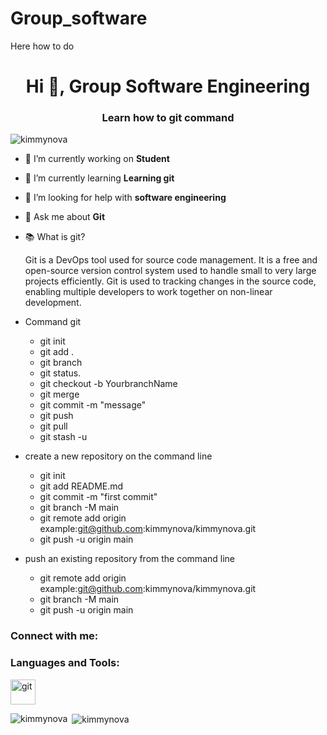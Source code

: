 # Group_software

Here how to do 
    <h1 align="center">Hi 👋, Group Software Engineering</h1>
<h3 align="center">Learn how to git command</h3>

<p align="left"> <img src="https://komarev.com/ghpvc/?username=kimmynova&label=Profile%20views&color=0e75b6&style=flat" alt="kimmynova" /> </p>



- 🔭 I’m currently working on **Student**

- 🌱 I’m currently learning **Learning git**

- 🤝 I’m looking for help with **software engineering**

- 💬 Ask me about **Git**

- 📚 What is git?
    <p>Git is a DevOps tool used for source code management. It is a free and open-source version control system used to handle small to very large projects efficiently. Git is used to tracking changes in the source code, enabling multiple developers to work together on non-linear development.</p>
- Command git
   - git init
   - git add .
   - git branch
   - git status.
   - git checkout -b YourbranchName
   - git merge
   - git commit -m "message"
   - git push
   - git pull
   - git stash -u
- create a new repository on the command line
    - git init
    - git add README.md
    - git commit -m "first commit"
    - git branch -M main
    - git remote add origin example:git@github.com:kimmynova/kimmynova.git
    - git push -u origin main
- push an existing repository from the command line
    - git remote add origin example:git@github.com:kimmynova/kimmynova.git
    - git branch -M main
    - git push -u origin main

<h3 align="left">Connect with me:</h3>
<p align="left">
</p>

<h3 align="left">Languages and Tools:</h3>
<p align="left"> <a href="https://git-scm.com/" target="_blank" rel="noreferrer"> <img src="https://www.vectorlogo.zone/logos/git-scm/git-scm-icon.svg" alt="git" width="40" height="40"/> </a> </p>

<p><img align="left" src="https://github-readme-stats.vercel.app/api/top-langs?username=kimmynova&show_icons=true&locale=en&layout=compact" alt="kimmynova" /></p>

<p>&nbsp;<img align="center" src="https://github-readme-stats.vercel.app/api?username=kimmynova&show_icons=true&locale=en" alt="kimmynova" /></p>
